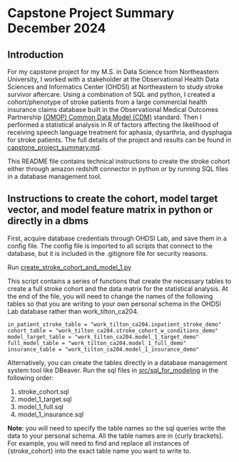# Capstone Project Summary December 2024

## Introduction

For my capstone project for my M.S. in Data Science from Northeastern University, I worked with a stakeholder at the Observational Health Data Sciences and Informatics Center (OHDSI) at Northeastern to study stroke survivor aftercare. Using a combination of SQL and python, I created a cohort/phenotype of stroke patients from a large commercial health insurance claims database built in the Observational Medical Outcomes Partnership [(OMOP) Common Data Model (CDM)](https://www.ohdsi.org/data-standardization/) standard. Then I performed a statistical analysis in R of factors affecting the likelihood of receiving speech language treatment for aphasia, dysarthria, and dysphagia for stroke patients. The full details of the project and results can be found in [capstone_project_summary.md](/capstone_project_summary.md).

This README file contains technical instructions to create the stroke cohort either through amazon redshift connector in python or by running SQL files in a database management tool. 

## Instructions to create the cohort, model target vector, and model feature matrix in python or directly in a dbms

First, acquire database credentials through OHDSI Lab, and save them in a config file. The config file is imported to all scripts that connect to the database, but it is included in the .gitignore file for security reasons.

Run [create_stroke_cohort_and_model_1.py](src/create_stroke_cohort_and_model_1.py)

This script contains a series of functions that create the necessary tables to create a full stroke cohort and the data matrix for the statistical analysis. At the end of the file, you will need to change the names of the following tables so that you are writing to your own personal schema in the OHDSI Lab database rather than work_tilton_ca204.

```
in_patient_stroke_table = "work_tilton_ca204.inpatient_stroke_demo" 
cohort_table = "work_tilton_ca204.stroke_cohort_w_conditions_demo" 
model_target_table = "work_tilton_ca204.model_1_target_demo" 
full_model_table = "work_tilton_ca204.model_1_full_demo" 
insurance_table = "work_tilton_ca204.model_1_insurance_demo" 
```

Alternatively, you can create the tables directly in a database management system tool like DBeaver.
Run the sql files in [src/sql_for_modeling](src/sql_for_modeling) in the following order:

1. stroke_cohort.sql
2. model_1_target.sql
3. model_1_full.sql
4. model_1_insurance.sql

**Note**: you will need to specify the table names so the sql queries write the data to your personal schema. All the table names are in {curly brackets}. For example, you will need to find and replace all instances of {stroke_cohort} into the exact table name you want to write to. 

